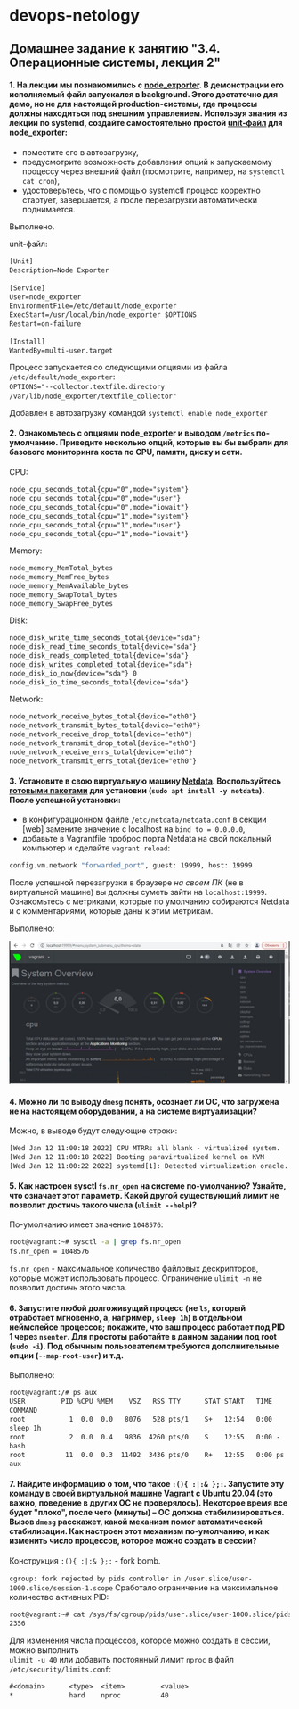 # devops-netology

## Домашнее задание к занятию "3.4. Операционные системы, лекция 2"

#### 1. На лекции мы познакомились с [node_exporter](https://github.com/prometheus/node_exporter/releases). В демонстрации его исполняемый файл запускался в background. Этого достаточно для демо, но не для настоящей production-системы, где процессы должны находиться под внешним управлением. Используя знания из лекции по systemd, создайте самостоятельно простой [unit-файл](https://www.freedesktop.org/software/systemd/man/systemd.service.html) для node_exporter:

* поместите его в автозагрузку,
* предусмотрите возможность добавления опций к запускаемому процессу через внешний файл (посмотрите, например, на `systemctl cat cron`),
* удостоверьтесь, что с помощью systemctl процесс корректно стартует, завершается, а после перезагрузки автоматически поднимается.
  
Выполнено.

unit-файл:
```
[Unit]
Description=Node Exporter

[Service]
User=node_exporter
EnvironmentFile=/etc/default/node_exporter
ExecStart=/usr/local/bin/node_exporter $OPTIONS
Restart=on-failure

[Install]
WantedBy=multi-user.target
```
Процесс запускается со следующими опциями из файла `/etc/default/node_exporter`:  
`OPTIONS="--collector.textfile.directory /var/lib/node_exporter/textfile_collector"`

Добавлен в автозагрузку командой `systemctl enable node_exporter`

#### 2. Ознакомьтесь с опциями node_exporter и выводом `/metrics` по-умолчанию. Приведите несколько опций, которые вы бы выбрали для базового мониторинга хоста по CPU, памяти, диску и сети.
CPU:

    node_cpu_seconds_total{cpu="0",mode="system"}
    node_cpu_seconds_total{cpu="0",mode="user"}
    node_cpu_seconds_total{cpu="0",mode="iowait"}
    node_cpu_seconds_total{cpu="1",mode="system"}
    node_cpu_seconds_total{cpu="1",mode="user"}
    node_cpu_seconds_total{cpu="1",mode="iowait"}

Memory:

    node_memory_MemTotal_bytes
    node_memory_MemFree_bytes
    node_memory_MemAvailable_bytes
    node_memory_SwapTotal_bytes
    node_memory_SwapFree_bytes

Disk:

    node_disk_write_time_seconds_total{device="sda"}
    node_disk_read_time_seconds_total{device="sda"}
    node_disk_reads_completed_total{device="sda"}
    node_disk_writes_completed_total{device="sda"}
    node_disk_io_now{device="sda"} 0
    node_disk_io_time_seconds_total{device="sda"}

Network:

    node_network_receive_bytes_total{device="eth0"}
    node_network_transmit_bytes_total{device="eth0"}
    node_network_receive_drop_total{device="eth0"}
    node_network_transmit_drop_total{device="eth0"}
    node_network_receive_errs_total{device="eth0"}
    node_network_transmit_errs_total{device="eth0"}

#### 3. Установите в свою виртуальную машину [Netdata](https://github.com/netdata/netdata). Воспользуйтесь [готовыми пакетами](https://packagecloud.io/netdata/netdata/install) для установки (`sudo apt install -y netdata`). После успешной установки:
* в конфигурационном файле `/etc/netdata/netdata.conf` в секции [web] замените значение с localhost на `bind to = 0.0.0.0`,
* добавьте в Vagrantfile проброс порта Netdata на свой локальный компьютер и сделайте `vagrant reload`:

```bash
config.vm.network "forwarded_port", guest: 19999, host: 19999
```
После успешной перезагрузки в браузере *на своем ПК* (не в виртуальной машине) вы должны суметь зайти на `localhost:19999`. Ознакомьтесь с метриками, которые по умолчанию собираются Netdata и с комментариями, которые даны к этим метрикам.

Выполнено:

![Netdata](https://github.com/al-vonrims/devops-netology/blob/main/homeworks/03-sysadmin-04-os/img/netdata.JPG)

#### 4. Можно ли по выводу `dmesg` понять, осознает ли ОС, что загружена не на настоящем оборудовании, а на системе виртуализации?
Можно, в выводе будут следующие строки:

    [Wed Jan 12 11:00:18 2022] CPU MTRRs all blank - virtualized system.
    [Wed Jan 12 11:00:18 2022] Booting paravirtualized kernel on KVM
    [Wed Jan 12 11:00:22 2022] systemd[1]: Detected virtualization oracle.

#### 5. Как настроен sysctl `fs.nr_open` на системе по-умолчанию? Узнайте, что означает этот параметр. Какой другой существующий лимит не позволит достичь такого числа (`ulimit --help`)?
По-умолчанию имеет значение `1048576`:

```bash
root@vagrant:~# sysctl -a | grep fs.nr_open
fs.nr_open = 1048576
```
`fs.nr_open` - максимальное количество файловых дескрипторов, которые может использовать процесс.
Ограничение `ulimit -n` не позволит достичь этого числа.

#### 6. Запустите любой долгоживущий процесс (не `ls`, который отработает мгновенно, а, например, `sleep 1h`) в отдельном неймспейсе процессов; покажите, что ваш процесс работает под PID 1 через `nsenter`. Для простоты работайте в данном задании под root (`sudo -i`). Под обычным пользователем требуются дополнительные опции (`--map-root-user`) и т.д.

Выполнено:

```
root@vagrant:/# ps aux
USER         PID %CPU %MEM    VSZ   RSS TTY      STAT START   TIME COMMAND
root           1  0.0  0.0   8076   528 pts/1    S+   12:54   0:00 sleep 1h
root           2  0.0  0.4   9836  4260 pts/0    S    12:55   0:00 -bash
root          11  0.0  0.3  11492  3436 pts/0    R+   12:55   0:00 ps aux
```

#### 7. Найдите информацию о том, что такое `:(){ :|:& };:`. Запустите эту команду в своей виртуальной машине Vagrant с Ubuntu 20.04 (**это важно, поведение в других ОС не проверялось**). Некоторое время все будет "плохо", после чего (минуты) – ОС должна стабилизироваться. Вызов `dmesg` расскажет, какой механизм помог автоматической стабилизации. Как настроен этот механизм по-умолчанию, и как изменить число процессов, которое можно создать в сессии?
Конструкция `:(){ :|:& };:` - fork bomb.

`cgroup: fork rejected by pids controller in /user.slice/user-1000.slice/session-1.scope`
Сработало ограничение на максимальное количество активных PID: 

```bash
root@vagrant:~# cat /sys/fs/cgroup/pids/user.slice/user-1000.slice/pids.max
2356
```
Для изменения числа процессов, которое можно создать в сессии, можно выполнить  
`ulimit -u 40` или добавить постоянный лимит `nproc` в файл `/etc/security/limits.conf`:

    #<domain>      <type>  <item>         <value>
    *              hard    nproc          40
